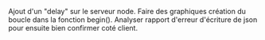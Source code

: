 Ajout d'un "delay" sur le serveur node.
Faire des graphiques création du boucle dans la fonction begin().
Analyser rapport d'erreur d'écriture de json pour ensuite bien confirmer coté client.
